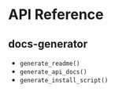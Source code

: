 # API Reference
## docs-generator
- `generate_readme()`
- `generate_api_docs()`
- `generate_install_script()`
